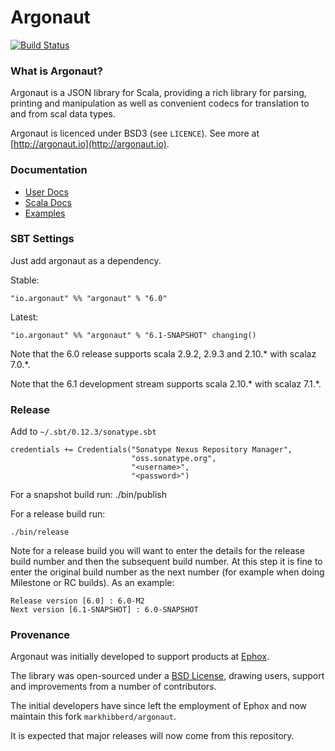 # Argonaut

[![Build Status](https://travis-ci.org/markhibberd/argonaut.png)](https://travis-ci.org/markhibberd/argonaut)


### What is Argonaut?

Argonaut is a JSON library for Scala, providing a rich library for parsing, printing and manipulation as well as convenient codecs for translation to and from scal data types.

Argonaut is licenced under BSD3 (see `LICENCE`). See more at [http://argonaut.io](http://argonaut.io).


### Documentation

* [User Docs](http://argonaut.io/doc/)
* [Scala Docs](http://argonaut.io/scaladocs/)
* [Examples](https://github.com/markhibberd/argonaut/tree/master/src/test/scala/argonaut/example)


### SBT Settings

Just add argonaut as a dependency.

Stable:

    "io.argonaut" %% "argonaut" % "6.0"

Latest:

    "io.argonaut" %% "argonaut" % "6.1-SNAPSHOT" changing()


Note that the 6.0 release supports scala 2.9.2, 2.9.3 and 2.10.* with scalaz 7.0.*.

Note that the 6.1 development stream supports scala 2.10.* with scalaz 7.1.*.


### Release

Add to `~/.sbt/0.12.3/sonatype.sbt`


    credentials += Credentials("Sonatype Nexus Repository Manager",
                               "oss.sonatype.org",
                               "<username>",
                               "<password>")


For a snapshot build run:
    ./bin/publish

For a release build run:

    ./bin/release

Note for a release build you will want to enter the details for the
release build number and then the subsequent build number. At this
step it is fine to enter the original build number as the next number
(for example when doing Milestone or RC builds). As an example:

    Release version [6.0] : 6.0-M2
    Next version [6.1-SNAPSHOT] : 6.0-SNAPSHOT


### Provenance

Argonaut was initially developed to support products at [Ephox](http://ephox.com).

The library was open-sourced under a [BSD License](https://github.com/markhibberd/argonaut/blob/master/LICENSE), drawing users, support and improvements from a number of contributors.

The initial developers have since left the employment of Ephox and now maintain this fork `markhibberd/argonaut`.

It is expected that major releases will now come from this repository.
